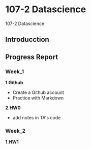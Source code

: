 # 107-2 Datascience
107-2 Datascience

## Introducction


## Progress Report
### Week_1
__1.Github__
* Create a Github account
* Practice with Markdown

__2.HW0__
* add notes in TA's code

### Week_2
__1.HW1__
